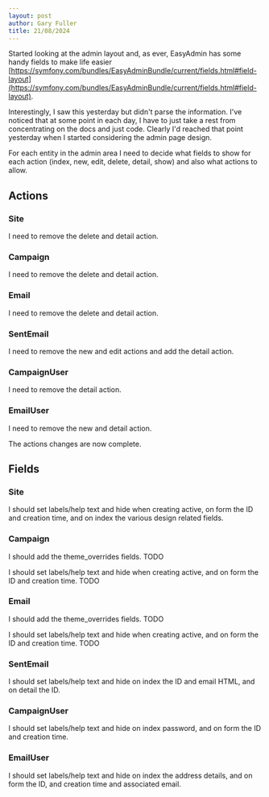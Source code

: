 ```yaml
---
layout: post
author: Gary Fuller
title: 21/08/2024
---
```


Started looking at the admin layout and, as ever, EasyAdmin has some handy fields to make life easier [https://symfony.com/bundles/EasyAdminBundle/current/fields.html#field-layout](https://symfony.com/bundles/EasyAdminBundle/current/fields.html#field-layout).

Interestingly, I saw this yesterday but didn't parse the information. I've noticed that at some point in each day, I have to just take a rest from concentrating on the docs and just code. Clearly I'd reached that point yesterday when I started considering the admin page design. 

For each entity in the admin area I need to decide what fields to show for each action (index, new, edit, delete, detail, show) and also what actions to allow. 

## Actions

### Site

I need to remove the delete and detail action.

### Campaign

I need to remove the delete and detail action.

### Email

I need to remove the delete and detail action.

### SentEmail

I need to remove the new and edit actions and add the detail action.

### CampaignUser

I need to remove the detail action.

### EmailUser

I need to remove the new and detail action.

The actions changes are now complete.

## Fields

### Site

I should set labels/help text and hide when creating active, on form the ID and creation time, and on index the various design related fields. 

### Campaign

I should add the theme_overrides fields. TODO

I should set labels/help text and hide when creating active, and on form the ID and creation time. TODO

### Email

I should add the theme_overrides fields. TODO

I should set labels/help text and hide when creating active, and on form the ID and creation time. TODO

### SentEmail

I should set labels/help text and hide on index the ID and email HTML, and on detail the ID.

### CampaignUser

I should set labels/help text and hide on index password, and on form the ID and creation time.

### EmailUser

I should set labels/help text and hide on index the address details, and on form the ID, and creation time and associated email.
